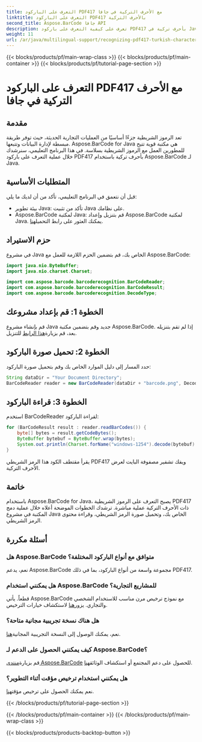 ```yaml
---
title: التعرف على الباركود PDF417 مع الأحرف التركية في جافا
linktitle: التعرف على الباركود PDF417 بالأحرف التركية
second_title: Aspose.BarCode جافا API
description: تعرف على كيفية التعرف على باركود PDF417 بأحرف تركية في Java باستخدام Aspose.BarCode. سهولة التكامل وقدرات فك التشفير القوية.
weight: 11
url: /ar/java/multilingual-support/recognizing-pdf417-turkish-characters/
---
```


{{< blocks/products/pf/main-wrap-class >}}
{{< blocks/products/pf/main-container >}}
{{< blocks/products/pf/tutorial-page-section >}}

# التعرف على الباركود PDF417 مع الأحرف التركية في جافا


## مقدمة

تعد الرموز الشريطية جزءًا أساسيًا من العمليات التجارية الحديثة، حيث توفر طريقة مبسطة لإدارة البيانات وتتبعها. Aspose.BarCode for Java هي مكتبة قوية تتيح للمطورين العمل مع الرموز الشريطية بسلاسة. في هذا البرنامج التعليمي، سنرشدك خلال عملية التعرف على باركود PDF417 بأحرف تركية باستخدام Aspose.BarCode لـ Java.

## المتطلبات الأساسية

قبل أن نتعمق في البرنامج التعليمي، تأكد من أن لديك ما يلي:

- بيئة تطوير Java: تأكد من تثبيت Java على نظامك.
-  Aspose.BarCode لمكتبة Java: قم بتنزيل وإعداد Aspose.BarCode لمكتبة Java. يمكنك العثور على رابط التحميل[هنا](https://releases.aspose.com/barcode/java/).

## حزم الاستيراد

في مشروع Java الخاص بك، قم بتضمين الحزم اللازمة للعمل مع Aspose.BarCode:

```java
import java.nio.ByteBuffer;
import java.nio.charset.Charset;

import com.aspose.barcode.barcoderecognition.BarCodeReader;
import com.aspose.barcode.barcoderecognition.BarCodeResult;
import com.aspose.barcode.barcoderecognition.DecodeType;
```

## الخطوة 1: قم بإعداد مشروعك

 قم بإنشاء مشروع Java جديد وقم بتضمين مكتبة Aspose.BarCode. إذا لم تقم بتنزيله بعد، قم بزيارة[هذا الرابط](https://releases.aspose.com/barcode/java/) للتنزيل.

## الخطوة 2: تحميل صورة الباركود

حدد المسار إلى دليل الموارد الخاص بك وقم بتحميل صورة الباركود:

```java
String dataDir = "Your Document Directory";
BarCodeReader reader = new BarCodeReader(dataDir + "barcode.png", DecodeType.PDF_417);
```

## الخطوة 3: قراءة الباركود

استخدم BarCodeReader لقراءة الباركود:

```java
for (BarCodeResult result : reader.readBarCodes()) {
    byte[] bytes = result.getCodeBytes();
    ByteBuffer bytebuf = ByteBuffer.wrap(bytes);
    System.out.println(Charset.forName("windows-1254").decode(bytebuf).toString());
}
```

يقرأ مقتطف الكود هذا الرمز الشريطي PDF417 ويفك تشفير مصفوفة البايت لعرض الأحرف التركية.

## خاتمة

باستخدام Aspose.BarCode for Java، يصبح التعرف على الرموز الشريطية PDF417 ذات الأحرف التركية عملية مباشرة. ترشدك الخطوات الموضحة أعلاه خلال عملية دمج المكتبة في مشروع Java الخاص بك، وتحميل صورة الرمز الشريطي، وقراءة محتوى الرمز الشريطي.

## أسئلة مكررة

### هل Aspose.BarCode متوافق مع أنواع الباركود المختلفة؟
نعم، يدعم Aspose.BarCode مجموعة واسعة من أنواع الباركود، بما في ذلك PDF417.

### هل يمكنني استخدام Aspose.BarCode للمشاريع التجارية؟
 قطعاً. يأتي Aspose.BarCode مع نموذج ترخيص مرن مناسب للاستخدام الشخصي والتجاري. يزور[هنا](https://purchase.aspose.com/buy) لاستكشاف خيارات الترخيص.

### هل هناك نسخة تجريبية مجانية متاحة؟
 نعم، يمكنك الوصول إلى النسخة التجريبية المجانية[هنا](https://releases.aspose.com/).

### كيف يمكنني الحصول على الدعم لـ Aspose.BarCode؟
 قم بزيارة[منتدى Aspose.BarCode](https://forum.aspose.com/c/barcode/13) للحصول على دعم المجتمع أو استكشاف الوثائق[هنا](https://reference.aspose.com/barcode/java/).

### هل يمكنني استخدام ترخيص مؤقت أثناء التطوير؟
 نعم يمكنك الحصول على ترخيص مؤقت[هنا](https://purchase.aspose.com/temporary-license/).

{{< /blocks/products/pf/tutorial-page-section >}}

{{< /blocks/products/pf/main-container >}}
{{< /blocks/products/pf/main-wrap-class >}}

{{< blocks/products/products-backtop-button >}}

